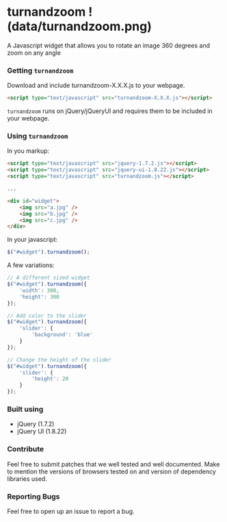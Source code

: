 turnandzoom !(data/turnandzoom.png)
===================================

A Javascript widget that allows you to rotate an image 360 degrees and zoom on any angle

### Getting `turnandzoom`

Download and include turnandzoom-X.X.X.js to your webpage.

```html
<script type="text/javascript" src="turnandzoom-X.X.X.js"></script>
```

`turnandzoom` runs on jQuery/jQueryUI and requires them to be included in your webpage.

### Using `turnandzoom`

In you markup:

```html
<script type="text/javascript" src="jquery-1.7.2.js"></script>
<script type="text/javascript" src="jquery-ui-1.8.22.js"></script>
<script type="text/javascript" src="turnandzoom.js"></script>

...

<div id="widget">
    <img src="a.jpg" />
    <img src="b.jpg" />
    <img src="c.jpg" />
</div>
```

In your javascript:

```javascript
$("#widget").turnandzoom();
```

A few variations:

```javascript
// A different sized widget
$("#widget").turnandzoom({
    'width': 300,
    'height': 300
});

// Add color to the slider
$("#widget").turnandzoom({
    'slider': {
        'background': 'blue'
    }
});

// Change the height of the slider
$("#widget").turnandzoom({
    'slider': {
        'height': 20
    }
});
```

### Built using

- jQuery (1.7.2)
- jQuery UI (1.8.22)

### Contribute

Feel free to submit patches that we well tested and well documented. Make to mention the versions of browsers tested on and version of dependency libraries used.

### Reporting Bugs

Feel free to open up an issue to report a bug. 